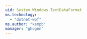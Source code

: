 ```yaml
---
uid: System.Windows.TextDataFormat
ms.technology: 
  - "dotnet-wpf"
ms.author: "kempb"
manager: "ghogen"
---
```

